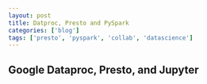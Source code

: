 ```yaml
---
layout: post
title: Datproc, Presto and PySpark
categories: ['blog']
tags: ['presto', 'pyspark', 'collab', 'datascience']
---
```


## Google Dataproc, Presto, and Jupyter

<script src="https://gist.github.com/stevehenderson/4a03cedde6d0db228e6c3168ab028283.js"></script>
